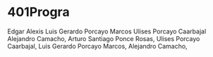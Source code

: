 # 401Progra

Edgar Alexis
Luis Gerardo Porcayo Marcos
Ulises Porcayo Caarbajal
Alejandro Camacho,
Arturo Santiago Ponce Rosas,
Ulises Porcayo Caarbajal,
Luis Gerardo Porcayo Marcos,
Alejandro Camacho,
